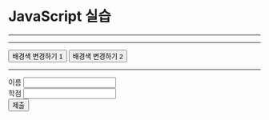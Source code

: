 <!DOCTYPE html>
<html>
<head>
<meta charset="utf-8">
<title>20235511_이수경</title>
</head>
<body>
<h1> JavaScript 실습 </h1>
<hr>
<script>
let a = 3, b = 5;
document.write(a+b +"<br>");
b = "5";
document.write(a+b+"<br>");

for(let size=10; size<=35; size+=5) { // 5씩 증가
document.write("<div ");
document.write("onmouseover = \"this.style.color='red'\" ");
document.write("onmouseout = \"this.style.color='black'\" ");
document.write("style='font-size:" + size + "px'>");
document.write(size + "px");
document.write("</div>");
}
</script>
<hr>
<button onclick="bgColorChange_m()">배경색 변경하기 1</button>
<button id="button" onclick="bgColorChange_a()">배경색 변경하기
2</button><br>
<script>
let now = new Date();
document.write("현재 시간 : " + now.toLocaleString() + "<br>");

document.write("<div id=\"div\" style=\"color:green\"></div>");
let div = document.getElementById("div"); 
let button = document.getElementById("button");
button.addEventListener("click", bubble, false);
document.body.addEventListener("click", bubble, false); 
document.body.addEventListener("click", capture, true); 

function capture(e) {
        let obj = e.currentTarget; 
        let tagName = obj.tagName; 
        div.innerHTML += "<br>capture 단계 : " + tagName + " 태그 ";
}
function bubble(e) {
        let obj = e.currentTarget; 
        let tagName = obj.tagName; 
        div.innerHTML += "<br>bubble 단계 : " + tagName + " 태그 ";
}


function bgColorChange_m() {
       let input = prompt("RGB 값을 입력하세요 (예 : 255, 255, 255) : ");
       let color = input.split(",");
       let bgColor = "rgb(" + color[0] + "," + color[1] + "," + color[2] + ")";
       let b = document.getElementById("main");
       b.style.background = bgColor;
}
function bgColorChange_a() {
       alert("배경색을 임의로 변경합니다");
       let x = Math.floor(Math.random()*255);
       let y = Math.floor(Math.random()*255);
       let z = Math.floor(Math.random()*255);
       let bgColor = "rgb(" + x + "," + y + "," + z + ")";
       let b = document.getElementById("main");
       b.style.background = bgColor;
}
</script>
<hr>
<form>
         이름 <input type ="text" id = "name" name = "text"><br>
         학점 <input type ="text" id = "grade" name = "text"><br>
         <button type="button" onclick="process()">제출</button>
</form>
<script>
function process(){
        let name = document.getElementById("name");
        let grade = document.getElementById("grade");
        let obj = document.getElementById("main");

        let newDIV = document.createElement("div");
        newDIV.innerHTML = name.value;
        newDIV.setAttribute("id", "myDiv");
        if(grade.value == "A"){
                newDIV.style.backgroundColor = "green";
                newDIV.innerHTML += " 적격 판정"
        }else{
               newDIV.style.backgroundColor = "red";
               newDIV.innerHTML += " 부적격 판정"
        }
        newDIV.onclick = function() {
                let p = this.parentElement;
                p.removeChild(this);
        }
        obj.appendChild(newDIV);
}
</script>
</body>
</html>

